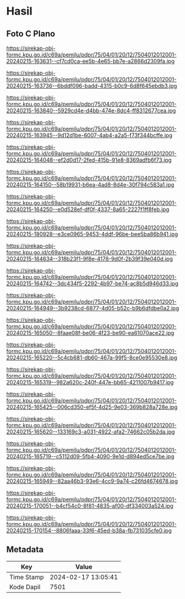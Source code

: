 # Hasil

## Foto C Plano

https://sirekap-obj-formc.kpu.go.id/c69a/pemilu/pdpr/75/04/01/20/12/7504012012001-20240215-163631--cf7cd0ca-ee5b-4e65-bb7e-a2866d2309fa.jpg

https://sirekap-obj-formc.kpu.go.id/c69a/pemilu/pdpr/75/04/01/20/12/7504012012001-20240215-163736--6bddf096-badd-4315-b0c9-6d8f645ebdb3.jpg

https://sirekap-obj-formc.kpu.go.id/c69a/pemilu/pdpr/75/04/01/20/12/7504012012001-20240215-163840--5929cd4e-d4bb-474e-8dc4-ff8312677cea.jpg

https://sirekap-obj-formc.kpu.go.id/c69a/pemilu/pdpr/75/04/01/20/12/7504012012001-20240215-163945--9d12d1be-6007-4ab4-a2a5-f73f344bcffe.jpg

https://sirekap-obj-formc.kpu.go.id/c69a/pemilu/pdpr/75/04/01/20/12/7504012012001-20240215-164048--ef2d0d17-2fed-415b-91e8-8369adfb6f73.jpg

https://sirekap-obj-formc.kpu.go.id/c69a/pemilu/pdpr/75/04/01/20/12/7504012012001-20240215-164150--58b19931-b6ea-4ad8-8d4e-30f794c583a1.jpg

https://sirekap-obj-formc.kpu.go.id/c69a/pemilu/pdpr/75/04/01/20/12/7504012012001-20240215-164250--e0d528ef-df0f-4337-8a65-2227f1ff8feb.jpg

https://sirekap-obj-formc.kpu.go.id/c69a/pemilu/pdpr/75/04/01/20/12/7504012012001-20240215-180928--e3ce0965-9453-4ddf-96be-bee5ba86b941.jpg

https://sirekap-obj-formc.kpu.go.id/c69a/pemilu/pdpr/75/04/01/20/12/7504012012001-20240215-164634--318b23f1-9f8e-4178-9d0f-2b39f39e040d.jpg

https://sirekap-obj-formc.kpu.go.id/c69a/pemilu/pdpr/75/04/01/20/12/7504012012001-20240215-164742--3dc434f5-2292-4b97-be74-ac8b5d946d33.jpg

https://sirekap-obj-formc.kpu.go.id/c69a/pemilu/pdpr/75/04/01/20/12/7504012012001-20240215-164949--3b9238cd-6877-4d05-b52c-b9b6dfdbe0a2.jpg

https://sirekap-obj-formc.kpu.go.id/c69a/pemilu/pdpr/75/04/01/20/12/7504012012001-20240215-165050--8faae08f-be06-4f23-be90-ea61070ace22.jpg

https://sirekap-obj-formc.kpu.go.id/c69a/pemilu/pdpr/75/04/01/20/12/7504012012001-20240215-165220--5c4cb681-db60-467a-99f5-8ce0e95530e8.jpg

https://sirekap-obj-formc.kpu.go.id/c69a/pemilu/pdpr/75/04/01/20/12/7504012012001-20240215-165319--982a620c-240f-447e-bb65-4211007b9417.jpg

https://sirekap-obj-formc.kpu.go.id/c69a/pemilu/pdpr/75/04/01/20/12/7504012012001-20240215-165425--006cd350-ef5f-4d25-9e03-369b828a728e.jpg

https://sirekap-obj-formc.kpu.go.id/c69a/pemilu/pdpr/75/04/01/20/12/7504012012001-20240215-165620--133169c3-a031-4922-afa2-74662c05b2da.jpg

https://sirekap-obj-formc.kpu.go.id/c69a/pemilu/pdpr/75/04/01/20/12/7504012012001-20240215-165719--c5112d09-5fb4-4090-9e1d-d894ed5ce7be.jpg

https://sirekap-obj-formc.kpu.go.id/c69a/pemilu/pdpr/75/04/01/20/12/7504012012001-20240215-165949--82aa46b3-93e6-4cc9-9a74-c26fd4674678.jpg

https://sirekap-obj-formc.kpu.go.id/c69a/pemilu/pdpr/75/04/01/20/12/7504012012001-20240215-170051--b4cf54c0-8f81-4835-af00-df334003a524.jpg

https://sirekap-obj-formc.kpu.go.id/c69a/pemilu/pdpr/75/04/01/20/12/7504012012001-20240215-170154--8806faaa-33f6-45ed-b38a-fb731035cfe0.jpg


## Metadata

| Key        | Value               |
| ---------- | ------------------- |
| Time Stamp | 2024-02-17 13:05:41 |
| Kode Dapil | 7501                |



